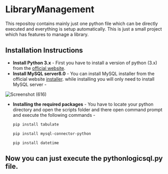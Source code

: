 # LibraryManagement

This repositoy contains mainly just one python file which can be directly executed and everything is setup automatically.
This is just a small project which has features to manage a library.

## Installation Instructions
* **Install Python 3.x** - First you have to install a version of python (3.x) from the [official website](https://www.python.org/downloads/).
* **Install MySQL server8.0** - 
  You can install MySQL installer from the official website [installer](https://dev.mysql.com/downloads/installer/).
  while installing you will only need to install MySQL server -
  
![Screenshot (616)](https://user-images.githubusercontent.com/99265805/155859137-7c9cebc6-58a3-4e17-9c8a-8d66d7df2213.png)

* **Installing the required packages** -
  You have to locate your python directory and open the scripts folder and there open command prompt and execute the following commands -
  ```sh
  pip install tabulate
  ```
  ```sh
  pip install mysql-connector-python
  ```
  ```
  pip install datetime
  ```
  
## Now you can just execute the pythonlogicsql.py file. 
